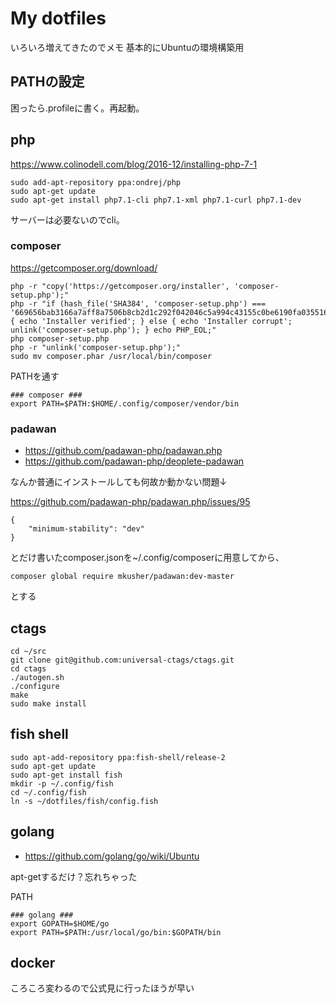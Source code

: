 # My dotfiles
いろいろ増えてきたのでメモ
基本的にUbuntuの環境構築用

## PATHの設定
困ったら.profileに書く。再起動。

## php
https://www.colinodell.com/blog/2016-12/installing-php-7-1

```
sudo add-apt-repository ppa:ondrej/php
sudo apt-get update
sudo apt-get install php7.1-cli php7.1-xml php7.1-curl php7.1-dev
```
サーバーは必要ないのでcli。

### composer
https://getcomposer.org/download/

```
php -r "copy('https://getcomposer.org/installer', 'composer-setup.php');"
php -r "if (hash_file('SHA384', 'composer-setup.php') === '669656bab3166a7aff8a7506b8cb2d1c292f042046c5a994c43155c0be6190fa0355160742ab2e1c88d40d5be660b410') { echo 'Installer verified'; } else { echo 'Installer corrupt'; unlink('composer-setup.php'); } echo PHP_EOL;"
php composer-setup.php
php -r "unlink('composer-setup.php');"
sudo mv composer.phar /usr/local/bin/composer
```

PATHを通す
```
### composer ###
export PATH=$PATH:$HOME/.config/composer/vendor/bin
```

### padawan
- https://github.com/padawan-php/padawan.php
- https://github.com/padawan-php/deoplete-padawan

なんか普通にインストールしても何故か動かない問題↓

https://github.com/padawan-php/padawan.php/issues/95
```
{
    "minimum-stability": "dev"
}
```
とだけ書いたcomposer.jsonを~/.config/composerに用意してから、
```
composer global require mkusher/padawan:dev-master
```
とする


## ctags
```
cd ~/src
git clone git@github.com:universal-ctags/ctags.git
cd ctags
./autogen.sh
./configure
make
sudo make install
```

## fish shell
```
sudo apt-add-repository ppa:fish-shell/release-2
sudo apt-get update
sudo apt-get install fish
mkdir -p ~/.config/fish
cd ~/.config/fish
ln -s ~/dotfiles/fish/config.fish
```

## golang
- https://github.com/golang/go/wiki/Ubuntu

apt-getするだけ？忘れちゃった

PATH
```
### golang ###
export GOPATH=$HOME/go
export PATH=$PATH:/usr/local/go/bin:$GOPATH/bin
```

## docker
ころころ変わるので公式見に行ったほうが早い
